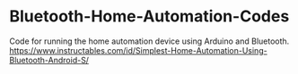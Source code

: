 # Bluetooth-Home-Automation-Codes
Code for running the home automation device using Arduino and Bluetooth. https://www.instructables.com/id/Simplest-Home-Automation-Using-Bluetooth-Android-S/
